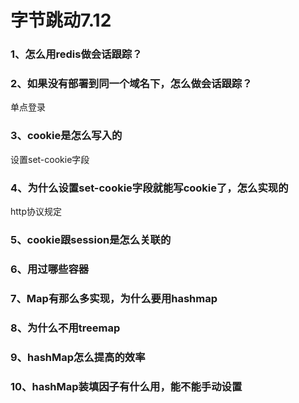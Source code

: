 # 字节跳动7.12

### 1、怎么用redis做会话跟踪？

### 2、如果没有部署到同一个域名下，怎么做会话跟踪？

单点登录

### 3、cookie是怎么写入的

设置set-cookie字段

### 4、为什么设置set-cookie字段就能写cookie了，怎么实现的

http协议规定

### 5、cookie跟session是怎么关联的

### 6、用过哪些容器

### 7、Map有那么多实现，为什么要用hashmap

### 8、为什么不用treemap

### 9、hashMap怎么提高的效率

### 10、hashMap装填因子有什么用，能不能手动设置

